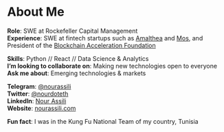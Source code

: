 # About Me

**Role**: SWE at Rockefeller Capital Management  
**Experience**: SWE at fintech startups such as [Amalthea](https://amaltheafs.com/) and [Mos](https://mos.com/), and President of the [Blockchain Acceleration Foundation ](https://www.blockchainacceleration.org/) 

**Skills**: Python // React // Data Science & Analytics  
**I’m looking to collaborate on**: Making new technologies open to everyone   
**Ask me about**: Emerging technologies & markets

**Telegram**: [@nourassili](https://t.me/nourassili)  
**Twitter**: [@nourdoteth](https://twitter.com/nourdoteth)  
**LinkedIn**: [Nour Assili](https://www.linkedin.com/in/nour-assili-058916149/)  
**Website**: [nourassili.com](https://nourassili.com)  

**Fun fact**: I was in the Kung Fu National Team of my country, Tunisia
